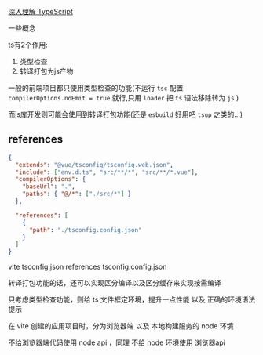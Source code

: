 
[深入理解 TypeScript](https://jkchao.github.io/typescript-book-chinese/#why)

一些概念

ts有2个作用:
1. 类型检查
2. 转译打包为js产物

一般的前端项目都只使用类型检查的功能(不运行 `tsc` 配置 `compilerOptions.noEmit = true` 就行,只用 `loader` 把 `ts` 语法移除转为 `js` )

而js库开发则可能会使用到转译打包功能(还是 `esbuild` 好用吧 `tsup` 之类的...)


## references

```json
{
  "extends": "@vue/tsconfig/tsconfig.web.json",
  "include": ["env.d.ts", "src/**/*", "src/**/*.vue"],
  "compilerOptions": {
    "baseUrl": ".",
    "paths": { "@/*": ["./src/*"] }
  },

  "references": [
    {
      "path": "./tsconfig.config.json"
    }
  ]
}
```

vite tsconfig.json references tsconfig.config.json

转译打包功能的话，还可以实现区分编译以及区分缓存来实现按需编译

只考虑类型检查功能，则给 ts 文件框定环境，提升一点性能 以及 正确的环境语法提示

在 vite 创建的应用项目时，分为浏览器端 以及 本地构建服务的 node 环境

不给浏览器端代码使用 node api ，同理 不给 node 环境使用 浏览器api





